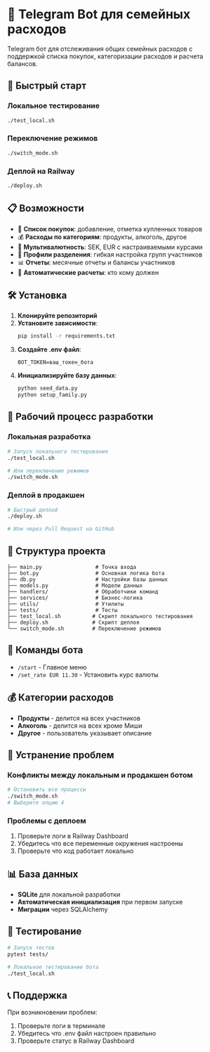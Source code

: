 # 🛒 Telegram Bot для семейных расходов

Telegram бот для отслеживания общих семейных расходов с поддержкой списка покупок, категоризации расходов и расчета балансов.

## 🚀 Быстрый старт

### Локальное тестирование
```bash
./test_local.sh
```

### Переключение режимов
```bash
./switch_mode.sh
```

### Деплой на Railway
```bash
./deploy.sh
```

## 📋 Возможности

- 🛒 **Список покупок**: добавление, отметка купленных товаров
- 💰 **Расходы по категориям**: продукты, алкоголь, другое
- 💱 **Мультивалютность**: SEK, EUR с настраиваемыми курсами
- 👥 **Профили разделения**: гибкая настройка групп участников
- 📊 **Отчеты**: месячные отчеты и балансы участников
- 🔄 **Автоматические расчеты**: кто кому должен

## 🛠 Установка

1. **Клонируйте репозиторий**
2. **Установите зависимости**:
   ```bash
   pip install -r requirements.txt
   ```
3. **Создайте .env файл**:
   ```
   BOT_TOKEN=ваш_токен_бота
   ```
4. **Инициализируйте базу данных**:
   ```bash
   python seed_data.py
   python setup_family.py
   ```

## 🔄 Рабочий процесс разработки

### Локальная разработка
```bash
# Запуск локального тестирования
./test_local.sh

# Или переключение режимов
./switch_mode.sh
```

### Деплой в продакшен
```bash
# Быстрый деплой
./deploy.sh

# Или через Pull Request на GitHub
```

## 📁 Структура проекта

```
├── main.py                 # Точка входа
├── bot.py                  # Основная логика бота
├── db.py                   # Настройки базы данных
├── models.py               # Модели данных
├── handlers/               # Обработчики команд
├── services/               # Бизнес-логика
├── utils/                  # Утилиты
├── tests/                  # Тесты
├── test_local.sh          # Скрипт локального тестирования
├── deploy.sh              # Скрипт деплоя
└── switch_mode.sh         # Переключение режимов
```

## 🎯 Команды бота

- `/start` - Главное меню
- `/set_rate EUR 11.30` - Установить курс валюты

## 💰 Категории расходов

- **Продукты** - делится на всех участников
- **Алкоголь** - делится на всех кроме Миши
- **Другое** - пользователь указывает описание

## 🔧 Устранение проблем

### Конфликты между локальным и продакшен ботом
```bash
# Остановить все процессы
./switch_mode.sh
# Выберите опцию 4
```

### Проблемы с деплоем
1. Проверьте логи в Railway Dashboard
2. Убедитесь что все переменные окружения настроены
3. Проверьте что код работает локально

## 📊 База данных

- **SQLite** для локальной разработки
- **Автоматическая инициализация** при первом запуске
- **Миграции** через SQLAlchemy

## 🧪 Тестирование

```bash
# Запуск тестов
pytest tests/

# Локальное тестирование бота
./test_local.sh
```

## 📞 Поддержка

При возникновении проблем:
1. Проверьте логи в терминале
2. Убедитесь что .env файл настроен правильно
3. Проверьте статус в Railway Dashboard
